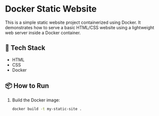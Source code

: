# Docker Static Website

This is a simple static website project containerized using Docker. It demonstrates how to serve a basic HTML/CSS website using a lightweight web server inside a Docker container.

## 🚀 Tech Stack
- HTML
- CSS
- Docker

## 📦 How to Run

1. Build the Docker image:
   ```bash
   docker build -t my-static-site .
